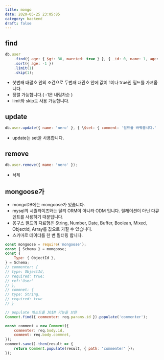 ```yaml
---
title: mongo
date: 2020-05-25 23:05:85
category: backend
draft: false
---
```


## find

```javascript
db.user
	.find({ age: { $gt: 30, married: true } }, { _id: 0, name: 1, age: 1 })
	.sort({ age: -1 })
	.limit(1)
	.skip(1);
```

- 첫번째 대괄호 안의 조건으로 두번째 대관호 안에 값이 1이나 true인 필드를 가져옵니다.
- 정렬 가능헙니다.( -1은 내림차순 )
- limit와 skip도 사용 가능합니다.

## update

```javascript
db.user.update({ name: 'nero' }, { \$set: { comment: '필드를 바꿔봅시다.' } });
```

- update는 set을 사용합니다.

## remove

```javascript
db.user.remove({ mame: 'nero' });
```

- 삭제

## mongoose가

- mongoDB에는 mongoose가 있습니다.
- mysql의 시퀄라이즈와는 달리 ORM이 아니라 ODM 입니다. 릴레이션이 아닌 다큐멘트를 사용하기 때문입니다.
- 몽구스 필드의 자료형은 String, Number, Date, Buffer, Boolean, Mixed, ObjectId, Array를 값으로 가질 수 있습니다.
- 스키마로 데이터를 한 번 필터링 합니다.

```javascript
const mongoose = require('mongoose');
const { Schema } = mongoose;
const {
	Type: { ObjectId },
} = Schema;
// commenter: {
// type: ObjectId,
// required: true;
// ref:'User'
// },
// commnet: {
// type: String,
// required: true
// }

// populate 메소드롤 JOIN 기능을 보완
Comment.find({ commenter: req.params.id }).populate('commenter');

const comment = new Comment({
	commenter: req.body.id,
	comment: req.body.commnet,
});
comment.save().then(result => {
	return Comment.populate(result, { path: 'commenter' });
});
```
